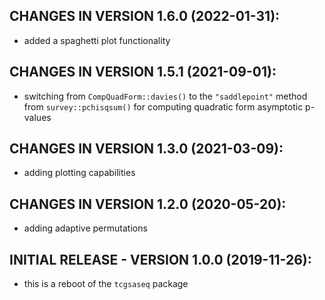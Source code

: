 CHANGES IN VERSION 1.6.0 (2022-01-31):
--------------------------------------
 + added a spaghetti plot functionality


CHANGES IN VERSION 1.5.1 (2021-09-01):
--------------------------------------
+ switching from `CompQuadForm::davies()` to the `"saddlepoint"` method from 
 `survey::pchisqsum()` for computing quadratic form asymptotic p-values


CHANGES IN VERSION 1.3.0 (2021-03-09):
--------------------------------------
+ adding plotting capabilities


CHANGES IN VERSION 1.2.0 (2020-05-20):
--------------------------------------
+ adding adaptive permutations


INITIAL RELEASE - VERSION 1.0.0 (2019-11-26):
---------------------------------------------
+ this is a reboot of the `tcgsaseq` package

